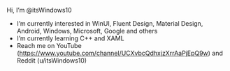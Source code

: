 Hi, I’m @itsWindows10
- I’m currently interested in WinUI, Fluent Design, Material Design, Android, Windows, Microsoft, Google and others
- I’m currently learning C++ and XAML
- Reach me on YouTube (https://www.youtube.com/channel/UCXvbcQdhxjzXrrAaPjEpQ9w) and Reddit (u/itsWindows10)

